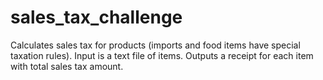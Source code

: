 sales_tax_challenge
===================

Calculates sales tax for products (imports and food items have special taxation rules). Input is a text file of items. Outputs a receipt for each item with total sales tax amount. 

